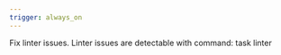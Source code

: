 ```yaml
---
trigger: always_on
---
```


Fix linter issues. Linter issues are detectable with command: task linter